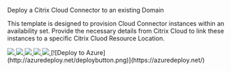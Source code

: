 Deploy a Citrix Cloud Connector to an existing Domain

This template is designed to provision Cloud Connector instances within an availability set.
Provide the necessary details from Citrix Cloud to link these instances to a specific Citrix Cluod Resource Location.

<a href="https://portal.azure.com/#create/Microsoft.Template/uri/https%3A%2F%2Fraw.githubusercontent.com%2Fbrianehlert%2FCitrixCloudQuickStart%2Fmaster%2FCloudConnector%2FCitrixCloudConnector.json" target="_blank">
    <img src="http://azuredeploy.net/deploybutton.png"/>
</a>
<a href="https://portal.azure.us/#create/Microsoft.Template/uri/https%3A%2F%2Fraw.githubusercontent.com%2Fbrianehlert%2FCitrixCloudQuickStart%2Fmaster%2FCloudConnector%2FCitrixCloudConnector.json" target="_blank">
    <img src="http://azuredeploy.net/AzureGov.png"/>
</a>
<a href="https://portal.azure.cn/#create/Microsoft.Template/uri/https%3A%2F%2Fraw.githubusercontent.com%2Fbrianehlert%2FCitrixCloudQuickStart%2Fmaster%2FCloudConnector%2FCitrixCloudConnector.json" target="_blank">
    <img src="http://azuredeploy.net/AzureCn.png"/>
</a>
<a href="https://portal.microsoftazure.de/#create/Microsoft.Template/uri/https%3A%2F%2Fraw.githubusercontent.com%2Fbrianehlert%2FCitrixCloudQuickStart%2Fmaster%2FCloudConnector%2FCitrixCloudConnector.json" target="_blank">
    <img src="http://azuredeploy.net/AzureDe.png"/>
</a>
<a href="http://armviz.io/#/?load=https%3A%2F%2Fraw.githubusercontent.com%2Fbrianehlert%2FCitrixCloudQuickStart%2Fmaster%2FCloudConnector%2FCitrixCloudConnector.json" target="_blank">
    <img src="http://armviz.io/visualizebutton.png"/>
</a>
[![Deploy to Azure](http://azuredeploy.net/deploybutton.png)](https://azuredeploy.net/)